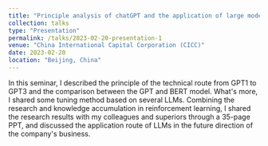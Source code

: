 ```yaml
---
title: "Principle analysis of chatGPT and the application of large models in the financial industry"
collection: talks
type: "Presentation"
permalink: /talks/2023-02-20-presentation-1
venue: "China International Capital Corporation (CICC)"
date: 2023-02-20
location: "Beijing, China"
---
```


In this seminar, I described the principle of the technical route from GPT1 to GPT3 and the comparison between the GPT and BERT model. What's more, I shared some tuning method based on several LLMs. Combining the research and knowledge accumulation in reinforcement learning, I shared the research results with my colleagues and superiors through a 35-page PPT, and discussed the application route of LLMs in the future direction of the company's business.